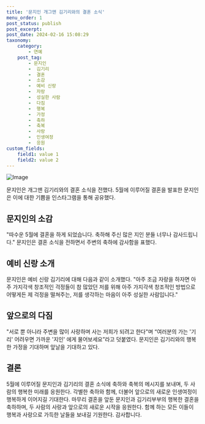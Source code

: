 ```yaml
---
title: '문지인 개그맨 김기리와의 결혼 소식'
menu_order: 1
post_status: publish
post_excerpt: 
post_date: 2024-02-16 15:08:29
taxonomy:
    category:
        - 연예
    post_tag:
        - 문지인
        -  김기리
        -  결혼
        -  소감
        -  예비 신랑
        -  자랑
        -  성실한 사람
        -  다짐
        -  행복
        -  가정
        -  축하
        -  축복
        -  사랑
        -  인생여정
        -  응원
custom_fields:
    field1: value 1
    field2: value 2
---
```


![Image](https://ssl.pstatic.net/mimgnews/image/109/2024/02/10/0005015925_001_20240210142007139.jpg?type=w540)

문지인은 개그맨 김기리와의 결혼 소식을 전했다. 5월에 이루어질 결혼을 발표한 문지인은 이에 대한 기쁨을 인스타그램을 통해 공유했다. 
## 문지인의 소감
"따수운 5월에 결혼을 하게 되었습니다. 축하해 주신 많은 지인 분들 너무나 감사드립니다." 문지인은 결혼 소식을 전하면서 주변의 축하에 감사함을 표했다. 
## 예비 신랑 소개
문지인은 예비 신랑 김기리에 대해 다음과 같이 소개했다. "아주 조금 자랑을 하자면 아주 가지각색 창조적인 걱정들이 참 많았던 저를 위해 아주 가지각색 창조적인 방법으로 어떻게든 제 걱정을 떨쳐주는, 저를 생각하는 마음이 아주 성실한 사람입니다."
## 앞으로의 다짐
"서로 뿐 아니라 주변을 많이 사랑하며 사는 저희가 되려고 한다"며 “여러분의 가는 '기리' 어려우면 가까운 '지인' 에게 물어보세요”라고 덧붙였다. 문지인은 김기리와의 행복한 가정을 기대하며 앞날을 기대하고 있다.
## 결론
5월에 이루어질 문지인과 김기리의 결혼 소식에 축하와 축복의 메시지를 보내며, 두 사람의 행복한 미래를 응원한다. 각별한 축하와 함께, 더불어 앞으로의 새로운 인생여정이 행복하게 이어지길 기대한다.
마무리
결혼을 앞둔 문지인과 김기리부부의 행복한 결혼을 축하하며, 두 사람의 사랑과 앞으로의 새로운 시작을 응원한다. 함께 하는 모든 이들이 행복과 사랑으로 가득한 날들을 보내길 기원한다. 감사합니다.
